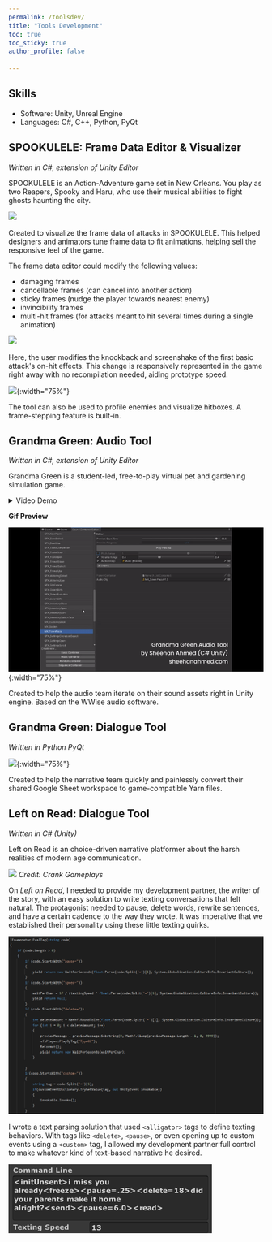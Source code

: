 ```yaml
---
permalink: /toolsdev/
title: "Tools Development"
toc: true
toc_sticky: true
author_profile: false

---
```


## Skills

- Software: Unity, Unreal Engine
- Languages: C#, C++, Python, PyQt

## SPOOKULELE: Frame Data Editor & Visualizer
*Written in C#, extension of Unity Editor*

SPOOKULELE is an Action-Adventure game set in New Orleans. You play as two Reapers, Spooky and Haru, who use their musical abilities to fight ghosts haunting the city.

![](/assets/images/portfolio/spookulele-frame-data-editor-1.gif)


Created to visualize the frame data of attacks in SPOOKULELE. This helped designers and animators tune frame data to fit animations, helping sell the responsive feel of the game.

The frame data editor could modify the following values:
- damaging frames
- cancellable frames (can cancel into another action)
- sticky frames (nudge the player towards nearest enemy)
- invincibility frames
- multi-hit frames (for attacks meant to hit several times during a single animation)

![](/assets/images/portfolio/spookulele-frame-data-editor-2.gif)

Here, the user modifies the knockback and screenshake of the first basic attack's on-hit effects. This change is responsively represented in the game right away with no recompilation needed, aiding prototype speed.


![](/assets/images/portfolio/spookulele-frame-data-editor-3.gif){:width="75%"}

The tool can also be used to profile enemies and visualize hitboxes. A frame-stepping feature is built-in.

## Grandma Green: Audio Tool
*Written in C#, extension of Unity Editor*

Grandma Green is a student-led, free-to-play virtual pet and gardening simulation game.

<details Video Demo><summary>Video Demo</summary>
{% include video id="1kAALUpsEf7EQTr3TKZI9_pOFnWzm6TMF" provider="google-drive" %}
</details>

**Gif Preview**

![](/assets/images/portfolio/grandma-green-audio-tool.gif){:width="75%"}


Created to help the audio team iterate on their sound assets right in Unity engine. Based on the WWise audio software.


## Grandma Green: Dialogue Tool
*Written in Python PyQt*

![](/assets/images/portfolio/grandma-green-dialogue-tool.gif){:width="75%"}


Created to help the narrative team quickly and painlessly convert their shared Google Sheet workspace to game-compatible Yarn files.

## Left on Read: Dialogue Tool
*Written in C# (Unity)*

Left on Read is an choice-driven narrative platformer about the harsh realities of modern age communication.

![](/assets/images/portfolio/left-on-read-1.gif)
*Credit: Crank Gameplays*

On *Left on Read*, I needed to provide my development partner, the writer of the story, with an easy solution to write texting conversations that felt natural. The protagonist needed to pause, delete words, rewrite sentences, and have a certain cadence to the way they wrote. It was imperative that we established their personality using these little texting quirks.

![](/assets/images/portfolio/left-on-read-2.png)

I wrote a text parsing solution that used `<alligator>` tags to define texting behaviors. With tags like `<delete>`, `<pause>`, or even opening up to custom events using a `<custom>` tag, I allowed my development partner full control to make whatever kind of text-based narrative he desired.

![](/assets/images/portfolio/left-on-read-3.png)

